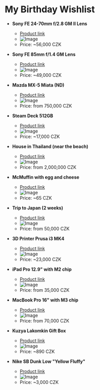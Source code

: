 # My Birthday Wishlist

- **Sony FE 24-70mm f/2.8 GM II Lens**
  - [Product link](https://www.sony.com/electronics/camera-lenses/sel2470gm2)
  - ![Image](https://picsum.photos/300/200?random=1)
  - Price: ~56,000 CZK

- **Sony FE 85mm f/1.4 GM Lens**
  - [Product link](https://www.sony.com/electronics/camera-lenses/sel85f14gm)
  - ![Image](https://picsum.photos/300/200?random=2)
  - Price: ~49,000 CZK

- **Mazda MX-5 Miata (ND)**
  - [Product link](https://www.mazda.cz/modely/mazda-mx-5/)
  - ![Image](https://picsum.photos/300/200?random=3)
  - Price: from 750,000 CZK

- **Steam Deck 512GB**
  - [Product link](https://store.steampowered.com/steamdeck)
  - ![Image](https://picsum.photos/300/200?random=4)
  - Price: ~17,000 CZK

- **House in Thailand (near the beach)**
  - [Product link](https://www.thai-property.com)
  - ![Image](https://picsum.photos/300/200?random=5)
  - Price: from 2,000,000 CZK

- **McMuffin with egg and cheese**
  - [Product link](https://www.mcdonalds.cz/menu/snidanove-menu)
  - ![Image](https://picsum.photos/300/200?random=6)
  - Price: ~65 CZK

- **Trip to Japan (2 weeks)**
  - [Product link](https://www.japan-guide.com/e/e2276.html)
  - ![Image](https://picsum.photos/300/200?random=7)
  - Price: from 50,000 CZK

- **3D Printer Prusa i3 MK4**
  - [Product link](https://www.prusa3d.com/product/original-prusa-mk4-kit/)
  - ![Image](https://picsum.photos/300/200?random=8)
  - Price: ~23,000 CZK

- **iPad Pro 12.9" with M2 chip**
  - [Product link](https://www.apple.com/ipad-pro/)
  - ![Image](https://picsum.photos/300/200?random=9)
  - Price: from 35,000 CZK

- **MacBook Pro 16" with M3 chip**
  - [Product link](https://www.apple.com/macbook-pro/)
  - ![Image](https://picsum.photos/300/200?random=10)
  - Price: from 70,000 CZK

- **Kuzya Lakomkin Gift Box**
  - [Product link](https://kuzin-lakomkin.ru/)
  - ![Image](https://picsum.photos/300/200?random=11)
  - Price: ~890 CZK

- **Nike SB Dunk Low "Yellow Fluffy"**
  - [Product link](https://www.nike.com/sk/t/sb-dunk-low-yellow)
  - ![Image](https://picsum.photos/300/200?random=12)
  - Price: ~3,000 CZK

